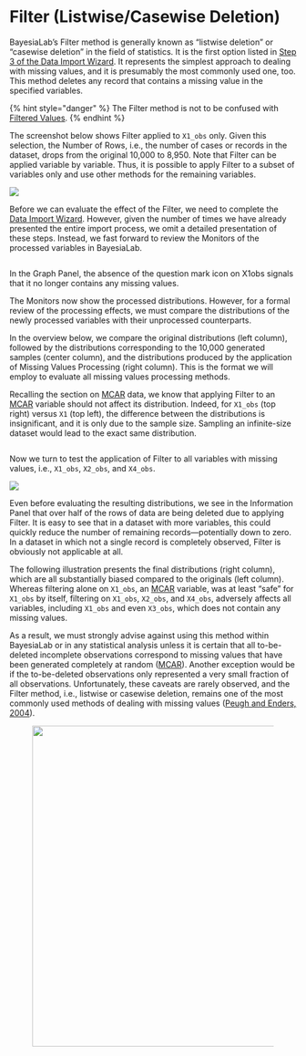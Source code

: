 # Filter (Listwise/Casewise Deletion)

BayesiaLab’s Filter method is generally known as “listwise deletion” or “casewise deletion” in the field of statistics. It is the first option listed in [Step 3 of the Data Import Wizard](../../../user-guide/main-menu/data/open-data-source-data-import-wizard/step-3-data-selection-filtering-and-missing-value-processing.md). It represents the simplest approach to dealing with missing values, and it is presumably the most commonly used one, too. This method deletes any record that contains a missing value in the specified variables.

{% hint style="danger" %}
The Filter method is not to be confused with [Filtered Values](../filtered-values.md).
{% endhint %}

The screenshot below shows Filter applied to `X1_obs` only. Given this selection, the Number of Rows, i.e., the number of cases or records in the dataset, drops from the original 10,000 to 8,950. Note that Filter can be applied variable by variable. Thus, it is possible to apply Filter to a subset of variables only and use other methods for the remaining variables.

![](https://bayesia.clickhelp.co/resources/Storage/bayesialab/9-Missing\_Values-web-resources/image/2015-09-18\_21-20-22.png)

Before we can evaluate the effect of the Filter, we need to complete the [Data Import Wizard](../../../user-guide/main-menu/data/open-data-source-data-import-wizard/). However, given the number of times we have already presented the entire import process, we omit a detailed presentation of these steps. Instead, we fast forward to review the Monitors of the processed variables in BayesiaLab.

<figure><img src="https://bayesia.clickhelp.co/resources/Storage/bayesialab/E-Book/9-Missing-Values-Processing/Filter-Listwise-Casewise-Deletion/MissingValuesProcessingFilter.png" alt=""><figcaption></figcaption></figure>

In the Graph Panel, the absence of the question mark icon on X1obs signals that it no longer contains any missing values.

The Monitors now show the processed distributions. However, for a formal review of the processing effects, we must compare the distributions of the newly processed variables with their unprocessed counterparts.

In the overview below, we compare the original distributions (left column), followed by the distributions corresponding to the 10,000 generated samples (center column), and the distributions produced by the application of Missing Values Processing (right column). This is the format we will employ to evaluate all missing values processing methods.

Recalling the section on [MCAR](../missing-completely-at-random-mcar.md) data, we know that applying Filter to an [MCAR](../missing-completely-at-random-mcar.md) variable should not affect its distribution. Indeed, for `X1_obs` (top right) versus `X1` (top left), the difference between the distributions is insignificant, and it is only due to the sample size. Sampling an infinite-size dataset would lead to the exact same distribution.

<figure><img src="https://res.cloudinary.com/dvr3obmlj/image/upload/v1690985582/MissingValuesProcessingFilterX1_gvjnbt.svg" alt=""><figcaption></figcaption></figure>

Now we turn to test the application of Filter to all variables with missing values, i.e., `X1_obs`, `X2_obs`, and `X4_obs`.

![](https://bayesia.clickhelp.co/resources/Storage/bayesialab/9-Missing\_Values-web-resources/image/2015-09-19\_20-31-05.png)

Even before evaluating the resulting distributions, we see in the Information Panel that over half of the rows of data are being deleted due to applying Filter. It is easy to see that in a dataset with more variables, this could quickly reduce the number of remaining records—potentially down to zero. In a dataset in which not a single record is completely observed, Filter is obviously not applicable at all.

The following illustration presents the final distributions (right column), which are all substantially biased compared to the originals (left column). Whereas filtering alone on `X1_obs`, an [MCAR](../missing-completely-at-random-mcar.md) variable, was at least “safe” for `X1_obs` by itself, filtering on `X1_obs`, `X2_obs`, and `X4_obs`, adversely affects all variables, including `X1_obs` and even `X3_obs`, which does not contain any missing values.

As a result, we must strongly advise against using this method within BayesiaLab or in any statistical analysis unless it is certain that all to-be-deleted incomplete observations correspond to missing values that have been generated completely at random ([MCAR](../missing-completely-at-random-mcar.md)). Another exception would be if the to-be-deleted observations only represented a very small fraction of all observations. Unfortunately, these caveats are rarely observed, and the Filter method, i.e., listwise or casewise deletion, remains one of the most commonly used methods of dealing with missing values ([Peugh and Enders, 2004](https://journals.sagepub.com/doi/10.3102/00346543074004525)).

<figure><img src="https://res.cloudinary.com/dvr3obmlj/image/upload/v1690986754/MissingValuesProcessingFilter_vww9h8.svg" alt="" width="563"><figcaption></figcaption></figure>
